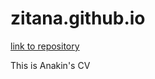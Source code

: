 # zitana.github.io
[link to repository](https://github.com/zitana/zitana.github.io)

This is Anakin's CV
